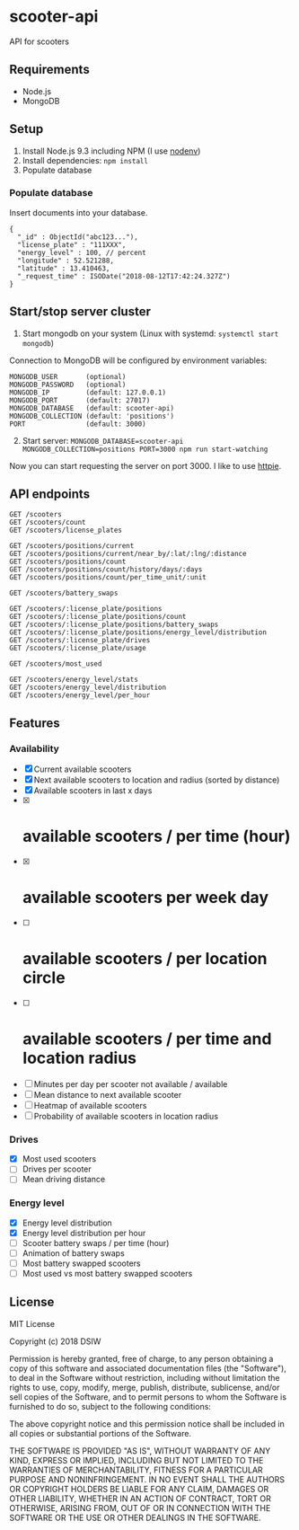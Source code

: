 # scooter-api

API for scooters

## Requirements

* Node.js
* MongoDB

## Setup

1. Install Node.js 9.3 including NPM (I use [nodenv](https://github.com/nodenv/nodenv))
2. Install dependencies: `npm install`
3. Populate database

### Populate database

Insert documents into your database.

```
{
  "_id" : ObjectId("abc123..."),
  "license_plate" : "111XXX",
  "energy_level" : 100, // percent
  "longitude" : 52.521288,
  "latitude" : 13.410463,
  "_request_time" : ISODate("2018-08-12T17:42:24.327Z")
}
```

## Start/stop server cluster

1. Start mongodb on your system (Linux with systemd: `systemctl start mongodb`)

Connection to MongoDB will be configured by environment variables:

```
MONGODB_USER       (optional)
MONGODB_PASSWORD   (optional)
MONGODB_IP         (default: 127.0.0.1)
MONGODB_PORT       (default: 27017)
MONGODB_DATABASE   (default: scooter-api)
MONGODB_COLLECTION (default: 'positions')
PORT               (default: 3000)
```

2. Start server: `MONGODB_DATABASE=scooter-api MONGODB_COLLECTION=positions PORT=3000 npm run start-watching`

Now you can start requesting the server on port 3000. I like to use [httpie](https://httpie.org).

## API endpoints

```
GET /scooters
GET /scooters/count
GET /scooters/license_plates

GET /scooters/positions/current
GET /scooters/positions/current/near_by/:lat/:lng/:distance
GET /scooters/positions/count
GET /scooters/positions/count/history/days/:days
GET /scooters/positions/count/per_time_unit/:unit

GET /scooters/battery_swaps

GET /scooters/:license_plate/positions
GET /scooters/:license_plate/positions/count
GET /scooters/:license_plate/positions/battery_swaps
GET /scooters/:license_plate/positions/energy_level/distribution
GET /scooters/:license_plate/drives
GET /scooters/:license_plate/usage

GET /scooters/most_used

GET /scooters/energy_level/stats
GET /scooters/energy_level/distribution
GET /scooters/energy_level/per_hour
```

## Features

### Availability

* [x] Current available scooters
* [x] Next available scooters to location and radius (sorted by distance)
* [x] Available scooters in last x days
* [x] # available scooters / per time (hour)
* [x] # available scooters per week day
* [ ] # available scooters / per location circle
* [ ] # available scooters / per time and location radius
* [ ] Minutes per day per scooter not available / available
* [ ] Mean distance to next available scooter
* [ ] Heatmap of available scooters
* [ ] Probability of available scooters in location radius

### Drives

* [x] Most used scooters
* [ ] Drives per scooter
* [ ] Mean driving distance

### Energy level
* [x] Energy level distribution
* [x] Energy level distribution per hour
* [ ] Scooter battery swaps / per time (hour)
* [ ] Animation of battery swaps
* [ ] Most battery swapped scooters
* [ ] Most used vs most battery swapped scooters

## License

MIT License

Copyright (c) 2018 DSIW

Permission is hereby granted, free of charge, to any person obtaining a copy
of this software and associated documentation files (the "Software"), to deal
in the Software without restriction, including without limitation the rights
to use, copy, modify, merge, publish, distribute, sublicense, and/or sell
copies of the Software, and to permit persons to whom the Software is
furnished to do so, subject to the following conditions:

The above copyright notice and this permission notice shall be included in all
copies or substantial portions of the Software.

THE SOFTWARE IS PROVIDED "AS IS", WITHOUT WARRANTY OF ANY KIND, EXPRESS OR
IMPLIED, INCLUDING BUT NOT LIMITED TO THE WARRANTIES OF MERCHANTABILITY,
FITNESS FOR A PARTICULAR PURPOSE AND NONINFRINGEMENT. IN NO EVENT SHALL THE
AUTHORS OR COPYRIGHT HOLDERS BE LIABLE FOR ANY CLAIM, DAMAGES OR OTHER
LIABILITY, WHETHER IN AN ACTION OF CONTRACT, TORT OR OTHERWISE, ARISING FROM,
OUT OF OR IN CONNECTION WITH THE SOFTWARE OR THE USE OR OTHER DEALINGS IN THE
SOFTWARE.
